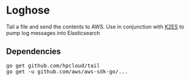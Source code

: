 # Loghose

Tail a file and send the contents to AWS. Use in conjunction with [K2ES](https://github.com/xtraclabs/k2es) to pump log messages into Elasticsearch

## Dependencies

<pre>
go get github.com/hpcloud/tail
go get -u github.com/aws/aws-sdk-go/...
</pre>
